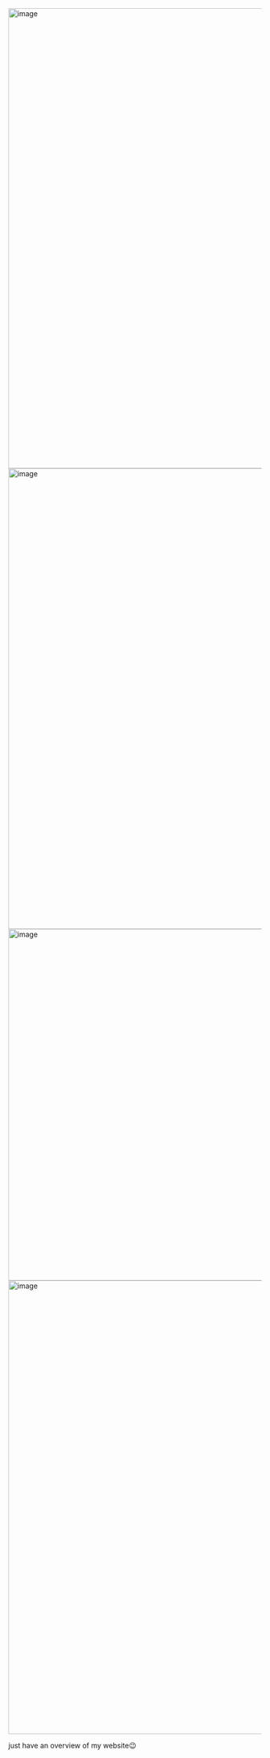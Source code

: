 <img width="1898" height="915" alt="image" src="https://github.com/user-attachments/assets/50c47178-581b-439a-84cd-f66346664a9b" />
<img width="1892" height="916" alt="image" src="https://github.com/user-attachments/assets/f3ff630e-ffb6-44d2-a24e-4f735a980bf2" />
<img width="1466" height="699" alt="image" src="https://github.com/user-attachments/assets/9ae5cc5f-25f0-478d-91b9-b37792523810" />
<img width="1486" height="902" alt="image" src="https://github.com/user-attachments/assets/a8f8a113-95a1-4439-8927-f0dc1dbcddb5" />

just have an overview of my website😉
